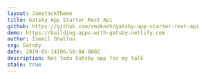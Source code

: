 ```yaml
---
layout: JamstackTheme
title: Gatsby App Starter Rest Api
github: https://github.com/smakosh/gatsby-app-starter-rest-api
demo: https://building-apps-with-gatsby.netlify.com
author: Ismail Ghallou
ssg: Gatsby
date: 2019-05-14T06:50:04.000Z
description: Not todo Gatsby app for my talk
stale: true
---
```

